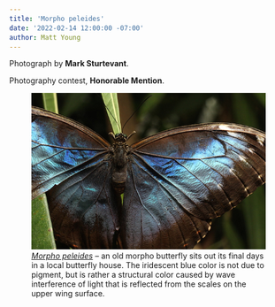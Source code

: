```yaml
---
title: 'Morpho peleides' 
date: '2022-02-14 12:00:00 -07:00'
author: Matt Young
---
```


Photograph by **Mark Sturtevant**.

Photography contest, **Honorable Mention**.

<figure>
<img src="/uploads/2022/Sturtevant.Morpho.JPG" alt="Morpho butterfly"/>
<figcaption>
<a href="https://en.wikipedia.org/wiki/Morpho"><i>Morpho peleides</i></a> &ndash; an old morpho butterfly sits out its final days in a local butterfly house. The iridescent blue color is not due to pigment, but is rather a structural color caused by wave interference of light that is reflected from the scales on the upper wing surface. 
</figcaption>
</figure>
